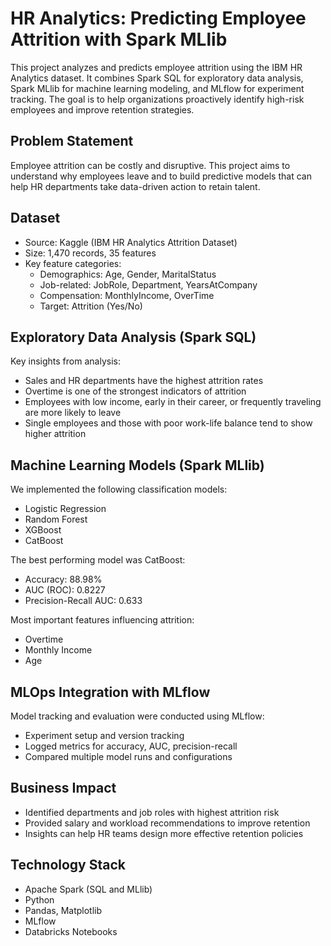 # HR Analytics: Predicting Employee Attrition with Spark MLlib

This project analyzes and predicts employee attrition using the IBM HR Analytics dataset. It combines Spark SQL for exploratory data analysis, Spark MLlib for machine learning modeling, and MLflow for experiment tracking. The goal is to help organizations proactively identify high-risk employees and improve retention strategies.

## Problem Statement

Employee attrition can be costly and disruptive. This project aims to understand why employees leave and to build predictive models that can help HR departments take data-driven action to retain talent. 

## Dataset

- Source: Kaggle (IBM HR Analytics Attrition Dataset)
- Size: 1,470 records, 35 features
- Key feature categories:
  - Demographics: Age, Gender, MaritalStatus
  - Job-related: JobRole, Department, YearsAtCompany
  - Compensation: MonthlyIncome, OverTime
  - Target: Attrition (Yes/No)

## Exploratory Data Analysis (Spark SQL)

Key insights from analysis:
- Sales and HR departments have the highest attrition rates
- Overtime is one of the strongest indicators of attrition
- Employees with low income, early in their career, or frequently traveling are more likely to leave
- Single employees and those with poor work-life balance tend to show higher attrition

## Machine Learning Models (Spark MLlib)

We implemented the following classification models:
- Logistic Regression
- Random Forest
- XGBoost
- CatBoost

The best performing model was CatBoost:
- Accuracy: 88.98%
- AUC (ROC): 0.8227
- Precision-Recall AUC: 0.633

Most important features influencing attrition:
- Overtime
- Monthly Income
- Age

## MLOps Integration with MLflow

Model tracking and evaluation were conducted using MLflow:
- Experiment setup and version tracking
- Logged metrics for accuracy, AUC, precision-recall
- Compared multiple model runs and configurations

## Business Impact

- Identified departments and job roles with highest attrition risk
- Provided salary and workload recommendations to improve retention
- Insights can help HR teams design more effective retention policies

## Technology Stack

- Apache Spark (SQL and MLlib)
- Python
- Pandas, Matplotlib
- MLflow
- Databricks Notebooks
